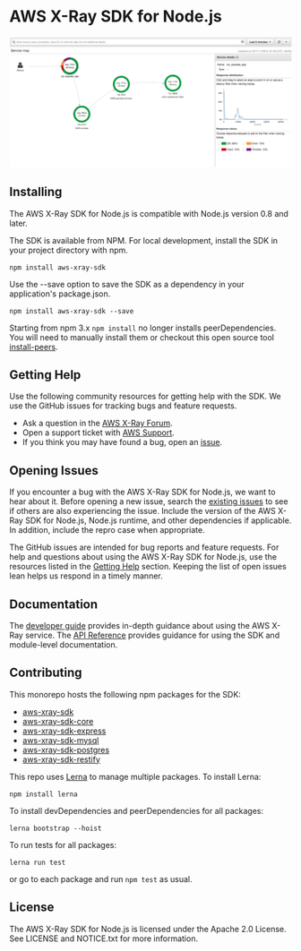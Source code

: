 # AWS X-Ray SDK for Node.js

![Screenshot of the AWS X-Ray console](/images/example_servicemap.png?raw=true)

## Installing

The AWS X-Ray SDK for Node.js is compatible with Node.js version 0.8 and later.

The SDK is available from NPM. For local development, install the SDK in your project directory with npm.

```
npm install aws-xray-sdk
```

Use the --save option to save the SDK as a dependency in your application's package.json.

```
npm install aws-xray-sdk --save
```
Starting from npm 3.x `npm install` no longer installs peerDependencies. You will need to manually install them
or checkout this open source tool [install-peers](https://github.com/alexindigo/install-peers).

## Getting Help

Use the following community resources for getting help with the SDK. We use the GitHub
issues for tracking bugs and feature requests.

* Ask a question in the [AWS X-Ray Forum](https://forums.aws.amazon.com/forum.jspa?forumID=241&start=0).
* Open a support ticket with [AWS Support](http://docs.aws.amazon.com/awssupport/latest/user/getting-started.html).
* If you think you may have found a bug, open an [issue](https://github.com/aws/aws-xray-sdk-node/issues/new).

## Opening Issues

If you encounter a bug with the AWS X-Ray SDK for Node.js, we want to hear about
it. Before opening a new issue, search the [existing issues](https://github.com/aws/aws-xray-sdk-node/issues)
to see if others are also experiencing the issue. Include the version of the AWS X-Ray
SDK for Node.js, Node.js runtime, and other dependencies if applicable. In addition, 
include the repro case when appropriate.

The GitHub issues are intended for bug reports and feature requests. For help and
questions about using the AWS X-Ray SDK for Node.js, use the resources listed
in the [Getting Help](https://github.com/aws/aws-xray-sdk-node#getting-help) section. Keeping the list of open issues lean helps us respond in a timely manner.

## Documentation

The [developer guide](https://docs.aws.amazon.com/xray/latest/devguide) provides in-depth
guidance about using the AWS X-Ray service.
The [API Reference](http://docs.aws.amazon.com/xray-sdk-for-nodejs/latest/reference/)
provides guidance for using the SDK and module-level documentation.

## Contributing

This monorepo hosts the following npm packages for the SDK:
- [aws-xray-sdk](https://www.npmjs.com/package/aws-xray-sdk)
- [aws-xray-sdk-core](https://www.npmjs.com/package/aws-xray-sdk-core)
- [aws-xray-sdk-express](https://www.npmjs.com/package/aws-xray-sdk-express)
- [aws-xray-sdk-mysql](https://www.npmjs.com/package/aws-xray-sdk-mysql)
- [aws-xray-sdk-postgres](https://www.npmjs.com/package/aws-xray-sdk-postgres)
- [aws-xray-sdk-restify](https://www.npmjs.com/package/aws-xray-sdk-restify)

This repo uses [Lerna](https://lernajs.io) to manage multiple packages. To install Lerna:
```
npm install lerna
```
To install devDependencies and peerDependencies for all packages:
```
lerna bootstrap --hoist
```
To run tests for all packages:
```
lerna run test
```
or go to each package and run `npm test` as usual.

## License

The AWS X-Ray SDK for Node.js is licensed under the Apache 2.0 License. See LICENSE and NOTICE.txt for more information.
